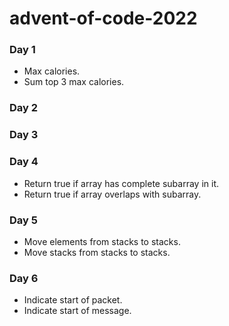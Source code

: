 # advent-of-code-2022


### Day 1
- Max calories.  
- Sum top 3 max calories. 


### Day 2 


### Day 3 


### Day 4 

- Return true if array has complete subarray in it. 
- Return true if array overlaps with subarray. 

### Day 5 
- Move elements from stacks to stacks.  
- Move stacks from stacks to stacks. 

### Day 6 
- Indicate start of packet. 
- Indicate start of message. 
